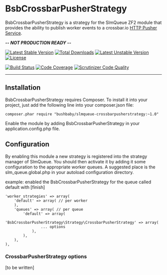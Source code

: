 BsbCrossbarPusherStrategy
=================================

BsbCrossbarPusherStrategy is a strategy for the SlmQueue ZF2 module that provides the ability to publish worker 
events to a crossbar.io [HTTP Pusher Service](http://crossbar.io/docs/HTTP-Pusher-Service/).

***-- NOT PRODUCTION READY --***

[![Latest Stable Version](https://poser.pugx.org/bushbaby/slmqueue-crossbarpusherstrategy/v/stable.svg)](https://packagist.org/packages/bushbaby/slmqueue-crossbarpusherstrategy)
[![Total Downloads](https://poser.pugx.org/bushbaby/slmqueue-crossbarpusherstrategy/downloads.svg)](https://packagist.org/packages/bushbaby/slmqueue-crossbarpusherstrategy)
[![Latest Unstable Version](https://poser.pugx.org/bushbaby/slmqueue-crossbarpusherstrategy/v/unstable.svg)](https://packagist.org/packages/bushbaby/slmqueue-crossbarpusherstrategy)
[![License](https://poser.pugx.org/bushbaby/slmqueue-crossbarpusherstrategy/license.svg)](https://packagist.org/packages/bushbaby/slmqueue-crossbarpusherstrategy)

[![Build Status](https://travis-ci.org/bushbaby/BsbCrossbarPusherStrategy.svg?branch=master)](https://travis-ci.org/bushbaby/BsbCrossbarPusherStrategy)
[![Code Coverage](https://scrutinizer-ci.com/g/bushbaby/BsbCrossbarPusherStrategy/badges/coverage.png?b=master)](https://scrutinizer-ci.com/g/bushbaby/BsbCrossbarPusherStrategy/?branch=master)
[![Scrutinizer Code Quality](https://scrutinizer-ci.com/g/bushbaby/BsbCrossbarPusherStrategy/badges/quality-score.png?b=master)](https://scrutinizer-ci.com/g/bushbaby/BsbCrossbarPusherStrategy/?branch=master)

- - - - 

## Installation

BsbCrossbarPusherStrategy requires Composer. To install it into your project, just add the following line into your composer.json file:

```
composer.phar require "bushbaby/slmqueue-crossbarpusherstrategy:~1.0"
```

Enable the module by adding BsbCrossbarPusherStrategy in your application.config.php file. 

## Configuration

By enabling this module a new strategy is registered into the strategy manager of SlmQueue. You should then activate it 
by adding it some configuration to the appropriate worker queues. A suggested place is the slm_queue.global.php in your 
autoload configuration directory.

example: enabled the BsbCrossbarPusherStrategy for the queue called default with [finish]

```
'worker_strategies' => array(
    'default' => array( // per worker
    ),
    'queues' => array( // per queue
        'default' => array(
            'BsbCrossbarPusherStrategy\Strategy\CrossbarPusherStrategy' => array(
                ... options
            ),
        ),
    ),
),
```

### CrossbarPusherStrategy options

[to be written]

